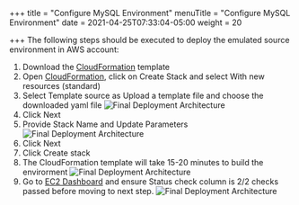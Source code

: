 +++
title = "Configure MySQL Environment"
menuTitle = "Configure MySQL Environment"
date = 2021-04-25T07:33:04-05:00
weight = 20

+++
The following steps should be executed to deploy the emulated source environment in AWS account:

 1. Download the [CloudFormation](/files/hands-on-labs/migration-env-setup.yaml) template
 2. Open [CloudFormation](https://console.aws.amazon.com/cloudformation/home?region=us-east-1#/stacks/create/template), click on Create Stack and select With new resources (standard)
 3. Select Template source as Upload a template file and choose the downloaded yaml file
   ![Final Deployment Architecture](/images/migration5.jpg)
 4. Click Next
 5. Provide Stack Name and Update Parameters
   ![Final Deployment Architecture](/images/migration6.jpg)
 6. Click Next
 7. Click Create stack
 8. The CloudFormation template will take 15-20 minutes to build the envirorment
  ![Final Deployment Architecture](/images/migration7.jpg)
 9. Go to [EC2 Dashboard](https://console.aws.amazon.com/ec2/v2/home?region=us-east-1#Instances:)  and ensure Status check column is 2/2 checks passed before moving to next step.
 ![Final Deployment Architecture](/images/migration8.jpg)
